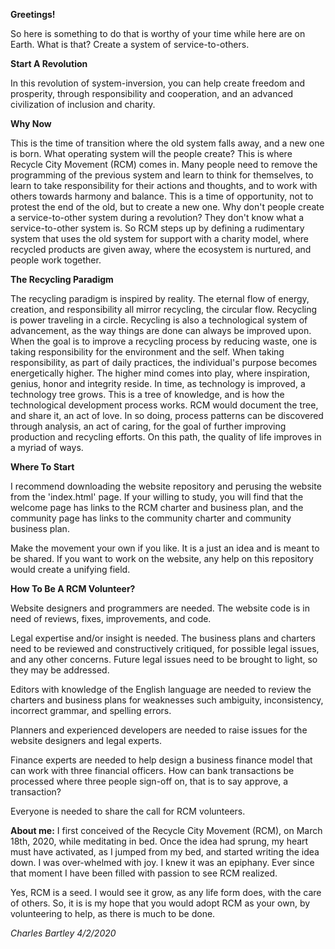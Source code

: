**Greetings!**</b>

So here is something to do that is worthy of your time while here are on Earth. What is that? Create a system of service-to-others.

**Start A Revolution**</b>

In this revolution of system-inversion, you can help create freedom and prosperity, through responsibility and cooperation, and an advanced civilization of inclusion and charity.</b>

**Why Now**</b>

This is the time of transition where the old system falls away, and a new one is born. What operating system will the people create? This is where Recycle City Movement (RCM) comes in. Many people need to remove the programming of the previous system and learn to think for themselves, to learn to take responsibility for their actions and thoughts, and to work with others towards harmony and balance. This is a time of opportunity, not to protest the end of the old, but to create a new one. Why don't people create a service-to-other system during a revolution? They don't know what a service-to-other system is. So RCM steps up by defining a rudimentary system that uses the old system for support with a charity model, where recycled products are given away, where the ecosystem is nurtured, and people work together.

**The Recycling Paradigm**</br>

The recycling paradigm is inspired by reality. The eternal flow of energy, creation, and responsibility all mirror recycling, the circular flow. Recycling is power traveling in a circle. Recycling is also a technological system of advancement, as the way things are done can always be improved upon. When the goal is to improve a recycling process by reducing waste, one is taking responsibility for the environment and the self. When taking responsibility, as part of daily practices, the individual's purpose becomes energetically higher. The higher mind comes into play, where inspiration, genius, honor and integrity reside. In time, as technology is improved, a technology tree grows. This is a tree of knowledge, and is how the technological development process works. RCM would document the tree, and share it, an act of love. In so doing, process patterns can be discovered through analysis, an act of caring, for the goal of further improving production and recycling efforts. On this path, the quality of life improves in a myriad of ways.

**Where To Start**</b>

I recommend downloading the website repository and perusing the website from the 'index.html' page. If your willing to study, you will find that the welcome page has links to the RCM charter and business plan, and the community page has links to the community charter and community business plan.

Make the movement your own if you like. It is a just an idea and is meant to be shared. If you want to work on the website, any help on this repository would create a unifying field.

**How To Be A RCM Volunteer?**</b>

Website designers and programmers are needed. The website code is in need of reviews, fixes, improvements, and code.</b>

Legal expertise and/or insight is needed. The business plans and charters need to be reviewed and constructively critiqued, for possible legal issues, and any other concerns. Future legal issues need to be brought to light, so they may be addressed.</b>

Editors with knowledge of the English language are needed to review the charters and business plans for weaknesses such ambiguity, inconsistency, incorrect grammar, and spelling errors.</b>

Planners and experienced developers are needed to raise issues for the website designers and legal experts.</b>

Finance experts are needed to help design a business finance model that can work with three financial officers. How can bank transactions be processed where three people sign-off on, that is to say approve, a transaction?

Everyone is needed to share the call for RCM volunteers.

**About me:**</b>
I first conceived of the Recycle City Movement (RCM), on March 18th, 2020, while meditating in bed. Once the idea had sprung, my heart must have activated, as I jumped from my bed, and started writing the idea down. I was over-whelmed with joy. I knew it was an epiphany. Ever since that moment I have been filled with passion to see RCM realized.</b>

Yes, RCM is a seed. I would see it grow, as any life form does, with the care of others. So, it is is my hope that you would adopt RCM as your own, by volunteering to help, as there is much to be done.</b>

*Charles Bartley*</b>
*4/2/2020*
